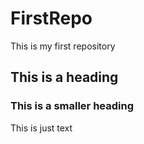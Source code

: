 # FirstRepo

This is my first repository

## This is a heading

### This is a smaller heading

This is just text

